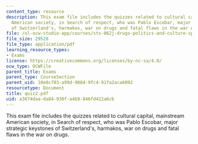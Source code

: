 ```yaml
---
content_type: resource
description: This exam file includes the quizzes related to cultural capital, mainstream
  American society, in Search of respect, who was Pablo Escobar, major strategic keystones
  of Switzerland's, harmakos, war on drugs and fatal flaws in the war on drugs.
file: /ol-ocw-studio-app/courses/sts-062j-drugs-politics-and-culture-spring-2006/a3674daada84930fa4b9846fd422a6cb_quiz2.pdf
file_size: 29528
file_type: application/pdf
learning_resource_types:
- Exams
license: https://creativecommons.org/licenses/by-nc-sa/4.0/
ocw_type: OCWFile
parent_title: Exams
parent_type: CourseSection
parent_uid: 10e8c783-a99d-9084-9fc4-91fa2aca6092
resourcetype: Document
title: quiz2.pdf
uid: a3674daa-da84-930f-a4b9-846fd422a6cb
---
```

This exam file includes the quizzes related to cultural capital, mainstream American society, in Search of respect, who was Pablo Escobar, major strategic keystones of Switzerland's, harmakos, war on drugs and fatal flaws in the war on drugs.